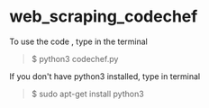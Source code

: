 # web_scraping_codechef

To use the code , type in the terminal
> $ python3 codechef.py

If you don't have python3 installed, type in terminal
> $ sudo apt-get install python3
